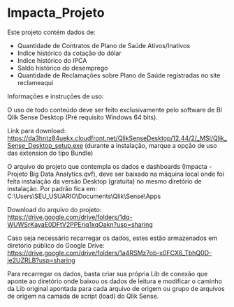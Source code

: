 # Impacta_Projeto

Este projeto contém dados de:
  - Quantidade de Contratos de Plano de Saúde Ativos/Inativos
  - Indice histórico da cotação do dólar
  - Indice histórico do IPCA
  - Saldo histórico do desemprego
  - Quantidade de Reclamações sobre Plano de Saúde registradas no site reclameaqui

Informaçōes e instruçōes de uso:

O uso de todo conteúdo deve ser feito exclusivamente pelo software de BI Qlik Sense Desktop (Pré requisito Windows 64 bits).

Link para download: https://da3hntz84uekx.cloudfront.net/QlikSenseDesktop/12.44/2/_MSI/Qlik_Sense_Desktop_setup.exe
(durante a instalação, marque a opção de uso das extension do tipo Bundle)

O arquivo do projeto que contempla os dados e dashboards (Impacta - Projeto Big Data Analytics.qvf), deve ser baixado na máquina local onde foi feita instalação da versão Desktop (gratuita) no mesmo diretório de instalação. Por padrão fica em: C:\Users\SEU_USUARIO\Documents\Qlik\Sense\Apps

Download do arquivo do projeto: https://drive.google.com/drive/folders/1dq-WUWSrKayaE0DFtV2PPEriq1xqOakn?usp=sharing

Caso seja necessário recarregar os dados, estes estão armazenados em diretório público do Google Drive: 
https://drive.google.com/drive/folders/1a4RSMz7ob-x0FCX6_TbhQ0D-je2UZRLB?usp=sharing

Para recarregar os dados, basta criar sua própria Lib de conexão que aponte ao diretório onde baixou os dados de leitura e modificar o caminho da Lib original apontada para cada arquivo de origem ou grupo de arquivos de origem na camada de script (load) do Qlik Sense.
